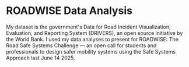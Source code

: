 # ROADWISE Data Analysis

My dataset is the government's Data for Road Incident Visualization, Evaluation, and Reporting System (DRIVERS), an open source initiative by the World Bank. I used my data analyses to present for ROADWISE: The Road Safe Systems Challenge — an open call for students and professionals to design safer mobility systems using the Safe Systems Approach last June 14 2025.
